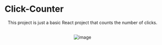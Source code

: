 # Click-Counter

<div style="justify-items: center">
  This project is just a basic React project that counts the number of clicks. </br></br>
  
  ![image](https://github.com/user-attachments/assets/8f385257-a1ab-4dab-a182-4ba47e5a5eb5)
</div>

